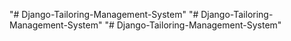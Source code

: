 "# Django-Tailoring-Management-System" 
"# Django-Tailoring-Management-System" 
"# Django-Tailoring-Management-System" 
